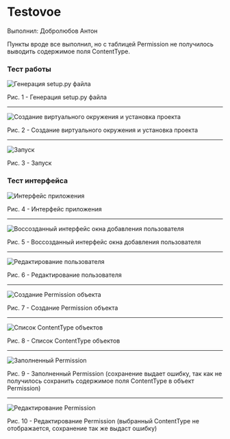 # Testovoe

Выполнил: Добролюбов Антон

Пункты вроде все выполнил, но с таблицей Permission не получилось выводить содержимое поля ContentType.

### Тест работы
![Генерация setup.py файла](Screens/11.png)

Рис. 1 - Генерация setup.py файла

***

![Создание виртуального окружения и установка проекта](Screens/13.png)

Рис. 2 - Создание виртуального окружения и установка проекта

***

![Запуск](Screens/12.png)

Рис. 3 - Запуск

### Тест интерфейса

![Интерфейс приложения](Screens/7.png)

Рис. 4 - Интерфейс приложения

***

![Воссозданный интерфейс окна добавления пользователя](Screens/1.png)

Рис. 5 - Воссозданный интерфейс окна добавления пользователя

***

![Редактирование пользователя](Screens/2.png)

Рис. 6 - Редактирование пользователя

***

![Создание Permission объекта](Screens/3.png)

Рис. 7 - Создание Permission объекта

***

![Список ContentType объектов](Screens/4.png)

Рис. 8 - Список ContentType объектов

***

![Заполненный Permission](Screens/5.png)

Рис. 9 - Заполненный Permission (сохранение выдает ошибку, так как не получилось сохранить содержимое поля ContentType в объект Permission)

***

![Редактирование Permission](Screens/6.png)

Рис. 10 - Редактирование Permission (выбранный ContentType не отображается, сохранение так же выдаст ошибку)
